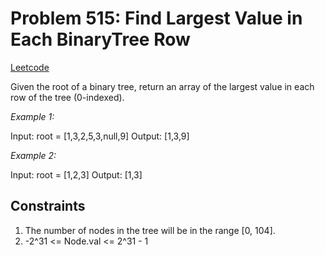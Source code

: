 # Problem 515: Find Largest Value in Each BinaryTree Row

[Leetcode](https://leetcode.com/problems/find-largest-value-in-each-tree-row/)

Given the root of a binary tree, return an array of the largest value in each row of the tree (0-indexed).

_Example 1:_

Input: root = [1,3,2,5,3,null,9]
Output: [1,3,9]

_Example 2:_

Input: root = [1,2,3]
Output: [1,3]

## Constraints

1.  The number of nodes in the tree will be in the range [0, 104].
2.  -2^31 <= Node.val <= 2^31 - 1
